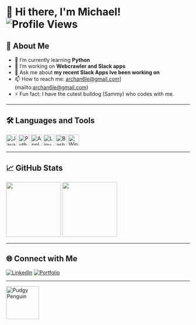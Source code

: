 # 👋 Hi there, I'm Michael! ![Profile Views](https://komarev.com/ghpvc/?username=archan6le&style=flat-square)

## 🚀 About Me
- 🌱 I’m currently learning **Python**
- 🔭 I’m working on **Webcrawler and Slack apps**
- 💬 Ask me about **my recent Slack Apps Ive been working on**
- 📫 How to reach me: archan6le@gmail.com](mailto:archan6le@gmail.com)
- ⚡ Fun fact: I have the cutest bulldog (Sammy) who codes with me.
---

## 🛠️ Languages and Tools

<p>
  <img src="https://cdn.jsdelivr.net/gh/devicons/devicon/icons/javascript/javascript-original.svg" height="30" alt="JavaScript" />
  <img src="https://cdn.jsdelivr.net/gh/devicons/devicon/icons/python/python-original.svg" height="30" alt="Python" />
  <img src="https://cdn.jsdelivr.net/gh/devicons/devicon@latest/icons/apple/apple-original.svg" height="30" alt="Apple" />
  <img src="https://cdn.jsdelivr.net/gh/devicons/devicon@latest/icons/linux/linux-original.svg" height="30" alt="Linux" />
  <img src="https://cdn.jsdelivr.net/gh/devicons/devicon@latest/icons/bash/bash-original.svg" height="30" alt="Bash"/>
  <img src="https://cdn.jsdelivr.net/gh/devicons/devicon@latest/icons/windows11/windows11-original.svg" height="30" alt="Windows" />
  <!-- Add more icons as needed -->
</p>

---

## 📈 GitHub Stats

<p>
  <img src="https://github-readme-stats.vercel.app/api?username=archan6le&show_icons=true&theme=tokyonight" height="150" />
  <img src="https://github-readme-stats.vercel.app/api/top-langs/?username=archan6le&layout=compact&theme=tokyonight" height="150"/>
</p>

---

## 🌐 Connect with Me

[![LinkedIn](https://img.shields.io/badge/-LinkedIn-0077B5?style=for-the-badge&logo=linkedin&logoColor=white)](https://www.linkedin.com/in/michael-pfeiffer-64a30914/)
[![Portfolio](https://img.shields.io/badge/Portfolio-000?style=for-the-badge&logo=vercel&logoColor=white)](https://mp5.name)
<!-- Add more social icons as needed -->

---

<img src="https://media.giphy.com/media/v1.Y2lkPTc5MGI3NjExMXJtd3Y3aDNzZW5sb2QzNDBldHpnMHppbW9qZnJ3dWxwYm15aHhoMiZlcD12MV9naWZzX3NlYXJjaCZjdD1n/9BfRlp95KYFeYNNpDz/giphy.gif" height="90" alt="Pudgy Penguin"/>

<!--
**your-github-username/your-github-username** is a ✨ special ✨ repository because its `README.md` (this file) appears on your GitHub profile.
-->
